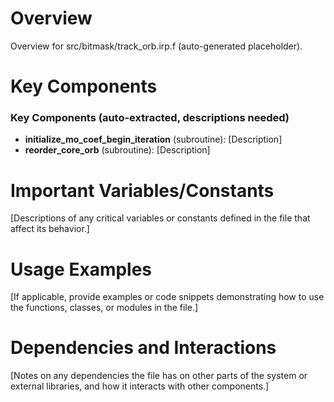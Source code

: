 # Overview

Overview for src/bitmask/track_orb.irp.f (auto-generated placeholder).

# Key Components

### Key Components (auto-extracted, descriptions needed)
- **initialize_mo_coef_begin_iteration** (subroutine): [Description]
- **reorder_core_orb** (subroutine): [Description]

# Important Variables/Constants

[Descriptions of any critical variables or constants defined in the file that affect its behavior.]

# Usage Examples

[If applicable, provide examples or code snippets demonstrating how to use the functions, classes, or modules in the file.]

# Dependencies and Interactions

[Notes on any dependencies the file has on other parts of the system or external libraries, and how it interacts with other components.]
